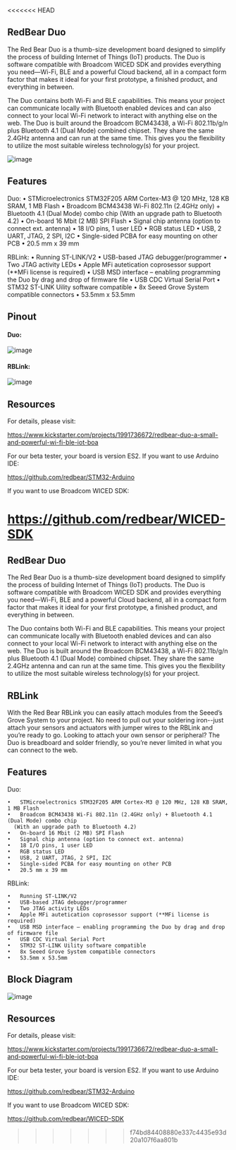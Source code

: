 <<<<<<< HEAD

## RedBear Duo

The Red Bear Duo is a thumb-size development board designed to simplify the process of building Internet of Things (IoT) products. The Duo is software compatible with Broadcom WICED SDK and provides everything you need—Wi-Fi, BLE and a powerful Cloud backend, all in a compact form factor that makes it ideal for your first prototype, a finished product, and everything in between. The Duo contains both Wi-Fi and BLE capabilities. This means your project can communicate locally with Bluetooth enabled devices and can also connect to your local Wi-Fi network to interact with anything else on the web. The Duo is built around the Broadcom BCM43438, a Wi-Fi 802.11b/g/n plus Bluetooth 4.1 (Dual Mode) combined chipset. They share the same 2.4GHz antenna and can run at the same time. This gives you the flexibility to utilize the most suitable wireless technology(s) for your project.

![image](docs/images/Duo_BlockDiagram.jpg)
## Features
Duo:•	STMicroelectronics STM32F205 ARM Cortex-M3 @ 120 MHz, 128 KB SRAM, 1 MB Flash•	Broadcom BCM43438 Wi-Fi 802.11n (2.4GHz only) + Bluetooth 4.1 (Dual Mode) combo chip(With an upgrade path to Bluetooth 4.2)•	On-board 16 Mbit (2 MB) SPI Flash•	Signal chip antenna (option to connect ext. antenna)•	18 I/O pins, 1 user LED•	RGB status LED•	USB, 2 UART, JTAG, 2 SPI, I2C •	Single-sided PCBA for easy mounting on other PCB•	20.5 mm x 39 mmRBLink:•	Running ST-LINK/V2•	USB-based JTAG debugger/programmer•	Two JTAG activity LEDs•	Apple MFi autetication coprosessor support (**MFi license is required)•	USB MSD interface – enabling programming the Duo by drag and drop of firmware file•	USB CDC Virtual Serial Port•	STM32 ST-LINK Uility software compatible•	8x Seeed Grove System compatible connectors•	53.5mm x 53.5mm## Pinout

#### Duo:
![image](docs/images/RBDuo_Pinout.jpg)#### RBLink:
![image](docs/images/RBLink_Pinout.jpg)

## Resources

For details, please visit:

https://www.kickstarter.com/projects/1991736672/redbear-duo-a-small-and-powerful-wi-fi-ble-iot-boa

For our beta tester, your board is version ES2. If you want to use Arduino IDE:

https://github.com/redbear/STM32-Arduino

If you want to use Broadcom WICED SDK:

https://github.com/redbear/WICED-SDK
=======

## RedBear Duo

The Red Bear Duo is a thumb-size development board designed to simplify the process of building Internet of Things (IoT) products. The Duo is software compatible with Broadcom WICED SDK and provides everything you need—Wi-Fi, BLE and a powerful Cloud backend, all in a compact form factor that makes it ideal for your first prototype, a finished product, and everything in between. 

The Duo contains both Wi-Fi and BLE capabilities. This means your project can communicate locally with Bluetooth enabled devices and can also connect to your local Wi-Fi network to interact with anything else on the web. The Duo is built around the Broadcom BCM43438, a Wi-Fi 802.11b/g/n plus Bluetooth 4.1 (Dual Mode) combined chipset. They share the same 2.4GHz antenna and can run at the same time. This gives you the flexibility to utilize the most suitable wireless technology(s) for your project.

## RBLink

With the Red Bear RBLink you can easily attach modules from the Seeed’s Grove System to your project. No need to pull out your soldering iron--just attach your sensors and actuators with jumper wires to the RBLink and you’re ready to go. Looking to attach your own sensor or peripheral? The Duo is breadboard and solder friendly, so you’re never limited in what you can connect to the web.

## Features

Duo:

    •	STMicroelectronics STM32F205 ARM Cortex-M3 @ 120 MHz, 128 KB SRAM, 1 MB Flash
    •	Broadcom BCM43438 Wi-Fi 802.11n (2.4GHz only) + Bluetooth 4.1 (Dual Mode) combo chip
      (With an upgrade path to Bluetooth 4.2)
    •	On-board 16 Mbit (2 MB) SPI Flash
    •	Signal chip antenna (option to connect ext. antenna)
    •	18 I/O pins, 1 user LED
    •	RGB status LED
    •	USB, 2 UART, JTAG, 2 SPI, I2C 
    •	Single-sided PCBA for easy mounting on other PCB
    •	20.5 mm x 39 mm

RBLink:

    •	Running ST-LINK/V2
    •	USB-based JTAG debugger/programmer
    •	Two JTAG activity LEDs
    •	Apple MFi autetication coprosessor support (**MFi license is required)
    •	USB MSD interface – enabling programming the Duo by drag and drop of firmware file
    •	USB CDC Virtual Serial Port
    •	STM32 ST-LINK Uility software compatible
    •	8x Seeed Grove System compatible connectors
    •	53.5mm x 53.5mm

## Block Diagram

![image](docs/images/Duo_BlockDiagram.jpg)

## Resources

For details, please visit:

https://www.kickstarter.com/projects/1991736672/redbear-duo-a-small-and-powerful-wi-fi-ble-iot-boa

For our beta tester, your board is version ES2. If you want to use Arduino IDE:

https://github.com/redbear/STM32-Arduino

If you want to use Broadcom WICED SDK:

https://github.com/redbear/WICED-SDK
>>>>>>> f74bd84408880e337c4435e93d20a107f6aa801b
